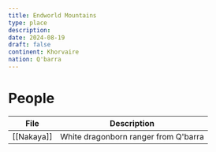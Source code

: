 ```yaml
---
title: Endworld Mountains
type: place
description: 
date: 2024-08-19
draft: false
continent: Khorvaire
nation: Q'barra
---
```


# People

<!-- QueryToSerialize: TABLE description as "Description" FROM "People" WHERE location = "Endworld Mountains" -->
<!-- SerializedQuery: TABLE description as "Description" FROM "People" WHERE location = "Endworld Mountains" -->

| File                                           | Description                          |
| ---------------------------------------------- | ------------------------------------ |
| [[Nakaya]] | White dragonborn ranger from Q'barra |
<!-- SerializedQuery END -->

